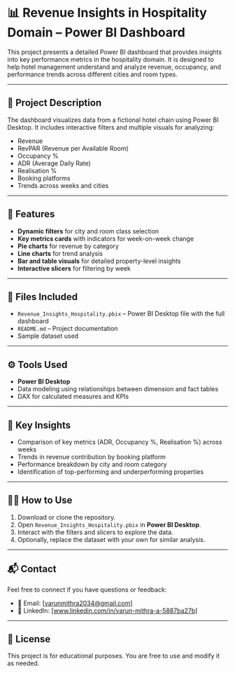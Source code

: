 # 📊 Revenue Insights in Hospitality Domain – Power BI Dashboard

This project presents a detailed Power BI dashboard that provides insights into key performance metrics in the hospitality domain. It is designed to help hotel management understand and analyze revenue, occupancy, and performance trends across different cities and room types.

---

## 🧾 Project Description

The dashboard visualizes data from a fictional hotel chain using Power BI Desktop. It includes interactive filters and multiple visuals for analyzing:

- Revenue
- RevPAR (Revenue per Available Room)
- Occupancy %
- ADR (Average Daily Rate)
- Realisation %
- Booking platforms
- Trends across weeks and cities

---

## 🧩 Features

- **Dynamic filters** for city and room class selection
- **Key metrics cards** with indicators for week-on-week change
- **Pie charts** for revenue by category
- **Line charts** for trend analysis
- **Bar and table visuals** for detailed property-level insights
- **Interactive slicers** for filtering by week

---

## 📁 Files Included

- `Revenue_Insights_Hospitality.pbix` – Power BI Desktop file with the full dashboard
- `README.md` – Project documentation
- Sample dataset used 

---

## ⚙️ Tools Used

- **Power BI Desktop**
- Data modeling using relationships between dimension and fact tables
- DAX for calculated measures and KPIs

---

## 📌 Key Insights

- Comparison of key metrics (ADR, Occupancy %, Realisation %) across weeks
- Trends in revenue contribution by booking platform
- Performance breakdown by city and room category
- Identification of top-performing and underperforming properties

---

## 🧑‍💻 How to Use

1. Download or clone the repository.
2. Open `Revenue_Insights_Hospitality.pbix` in **Power BI Desktop**.
3. Interact with the filters and slicers to explore the data.
4. Optionally, replace the dataset with your own for similar analysis.

---

## 📬 Contact

Feel free to connect if you have questions or feedback:

- 📧 Email: [varunmithra2034@gmail.com]
- 💼 LinkedIn: [www.linkedin.com/in/varun-mithra-a-5887ba27b]

---

## 📎 License

This project is for educational purposes. You are free to use and modify it as needed.

